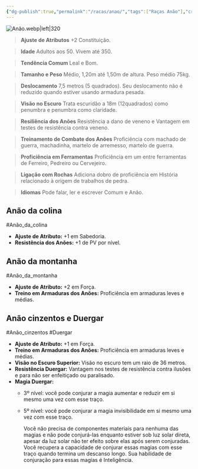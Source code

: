 ```yaml
---
{"dg-publish":true,"permalink":"/racas/anao/","tags":["Raças Anão"],"created":"2024-07-23T08:29:11.000-03:00"}
---
```


![Anão.webp|left|320](/img/user/Arquivos/An%C3%A3o.webp)

> **Ajuste de Atributos**
> +2 Constituição.

> **Idade**
> Adultos aos 50. Vivem até 350.

> **Tendência Comum**
> Leal e Bom.

> **Tamanho e Peso**
> Médio, 1,20m até 1,50m de altura. Peso médio 75kg.

> **Deslocamento**
> 7,5 metros (5 quadrados). Seu deslocamento não é reduzido quando estiver usando armadura pesada.

> **Visão no Escuro**
> Trata escuridão a 18m (12quadrados) como penumbra e penumbra como claridade.

> **Resiliência dos Anões**
> Resistência a dano de veneno e Vantagem em testes de resistência contra veneno.

> **Treinamento de Combate dos Anões**
> Proficiência com machado de guerra, machadinha, martelo de arremesso, martelo de guerra.

> **Proficiência em Ferramentas**
> Proficiência em um entre ferramentas de Ferreiro, Pedreiro ou Cervejeiro.

> **Ligação com Rochas**
> Adiciona dobro de proficiência em História relacionado à origem de trabalhos de pedra.

> **Idiomas**
> Pode falar, ler e escrever Comum e Anão.

## Anão da colina
#Anão_da_colina
- **Ajuste de Atributo:** +1 em Sabedoria.  
- **Resistência dos Anões:** +1 de PV por nível.

## Anão da montanha
#Anão_da_montanha
- **Ajuste de Atributo:** +2 em Força.  
- **Treino em Armaduras dos Anões:** Proficiência em armaduras leves e médias.

## Anão cinzentos e Duergar
#Anão_cinzentos #Duergar
- **Ajuste de Atributo:** +1 em Força.  
- **Treino em Armaduras dos Anões:** Proficiência em armaduras leves e médias.  
- **Visão no Escuro Superior:** Visão no escuro tem um raio de 36 metros.  
- **Resistência Duergar:** Vantagem nos testes de resistência contra ilusões e para não ser enfeitiçado ou paralisado.  
- **Magia Duergar:**  
	- 3º nível: você pode conjurar a magia aumentar e reduzir em si mesmo uma vez com esse traço.  
	- 5º nível: você pode conjurar a magia invisibilidade em si mesmo uma vez com esse traço.
	
		Você não precisa de componentes materiais para nenhuma das magias e não pode conjurá-las enquanto estiver sob luz solar direta, apesar da luz solar não ter efeito sobre elas após serem conjuradas. Você recupera a capacidade de conjurar essas magias com esse traço quando termina um descanso longo. Sua habilidade de conjuração para essas magias é Inteligência.
